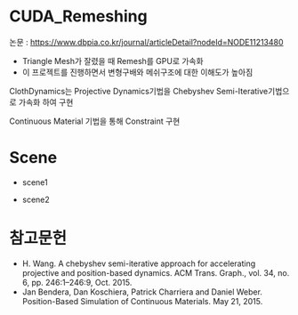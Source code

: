 # CUDA_Remeshing

논문 : https://www.dbpia.co.kr/journal/articleDetail?nodeId=NODE11213480
 - Triangle Mesh가 잘렸을 때 Remesh를 GPU로 가속화
 - 이 프로젝트를 진행하면서 변형구배와 메쉬구조에 대한 이해도가 높아짐

ClothDynamics는 Projective Dynamics기법을 Chebyshev Semi-Iterative기법으로 가속화 하여 구현

Continuous Material 기법을 통해 Constraint 구현

# Scene
- scene1

- scene2

# 참고문헌
 - H. Wang. A chebyshev semi-iterative approach for accelerating projective and position-based dynamics. ACM Trans. Graph., vol. 34, no. 6, pp. 246:1–246:9, Oct. 2015.
 - Jan Bendera, Dan Koschiera, Patrick Charriera and Daniel Weber. Position-Based Simulation of Continuous Materials. May 21, 2015.
